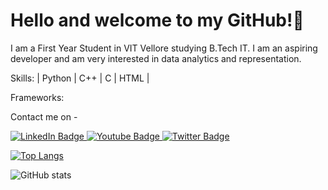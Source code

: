 # Hello and welcome to my GitHub!👋
I am a First Year Student in VIT Vellore studying B.Tech IT.
I am an aspiring developer and am very interested in data analytics and representation.

Skills: | Python | C++ | C | HTML | 

Frameworks: 

Contact me on -

<div id="badges">
  <a href="https://www.linkedin.com/in/manav-muthanna-6ba5ab216/">
    <img src="https://img.shields.io/badge/LinkedIn-blue?style=for-the-badge&logo=linkedin&logoColor=white" alt="LinkedIn Badge"/>
  </a>
  <a href="your-youtube-URL">
    <img src="https://img.shields.io/badge/YouTube-red?style=for-the-badge&logo=youtube&logoColor=white" alt="Youtube Badge"/>
  </a>
  <a href="your-twitter-URL">
    <img src="https://img.shields.io/badge/Twitter-blue?style=for-the-badge&logo=twitter&logoColor=white" alt="Twitter Badge"/>
  </a>
</div>

[![Top Langs](https://github-readme-stats.vercel.app/api/top-langs/?username=ManavMuthanna)](https://github.com/anuraghazra/github-readme-stats)

![GitHub stats](https://github-readme-stats.vercel.app/api?username=ManavMuthanna&show_icons=true)  

